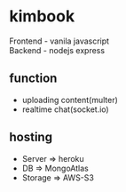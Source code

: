 # kimbook

Frontend - vanila javascript </br>
Backend - nodejs express

## function

- uploading content(multer)
- realtime chat(socket.io)

## hosting

- Server => heroku
- DB => MongoAtlas
- Storage => AWS-S3
